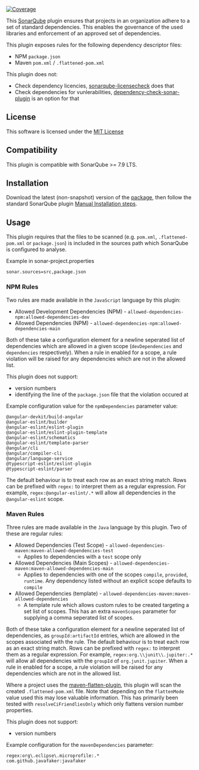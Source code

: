 [![Coverage](https://sonarcloud.io/api/project_badges/measure?project=dhutchison_sonar-alloweddependencies-plugin&metric=coverage)](https://sonarcloud.io/dashboard?id=dhutchison_sonar-alloweddependencies-plugin)

This [SonarQube](http://www.sonarqube.org/) plugin ensures that projects in an organization adhere to a set of standard dependencies. This enables the governance of the used libraries and enforcement of an approved set of dependencies.

This plugin exposes rules for the following dependency descriptor files:
* NPM `package.json`
* Maven `pom.xml` / `.flattened-pom.xml`

This plugin does not:
* Check dependency licencies, [sonarqube-licensecheck](https://github.com/porscheinformatik/sonarqube-licensecheck) does that
* Check dependencies for vunlerabilities, [dependency-check-sonar-plugin](https://github.com/dependency-check/dependency-check-sonar-plugin) is an option for that

## License

This software is licensed under the [MIT License](https://spdx.org/licenses/MIT.html)

## Compatibility

This plugin is compatible with SonarQube >= 7.9 LTS.

## Installation

Download the latest (non-snapshot) version of the [package](https://github.com/dhutchison/sonar-alloweddependencies-plugin/packages/675558), then follow the standard SonarQube plugin [Manual Installation steps](https://docs.sonarqube.org/7.9/setup/install-plugin/).

## Usage

This plugin requires that the files to be scanned (e.g. `pom.xml`, `.flattened-pom.xml` or `package.json`) is included in the sources path which SonarQube is configured to analyse.

Example in sonar-project.properties
```
sonar.sources=src,package.json
```

### NPM Rules

Two rules are made available in the `JavaScript` language by this plugin:
* Allowed Development Dependencies (NPM) - `allowed-dependencies-npm:allowed-dependencies-dev`
* Allowed Dependencies (NPM) - `allowed-dependencies-npm:allowed-dependencies-main`

Both of these take a configuration element for a newline seperated list of dependencies which are allowed in a given scope (`devDependencies` and `dependencies` respectively). When a rule in enabled for a scope, a rule violation will be raised for any dependencies which are not in the allowed list.

This plugin does not support:
* version numbers
* identifying the line of the `package.json` file that the violation occured at

Example configuration value for the `npmDependencies` parameter value:
```
@angular-devkit/build-angular
@angular-eslint/builder
@angular-eslint/eslint-plugin
@angular-eslint/eslint-plugin-template
@angular-eslint/schematics
@angular-eslint/template-parser
@angular/cli
@angular/compiler-cli
@angular/language-service
@typescript-eslint/eslint-plugin
@typescript-eslint/parser
```

The default behaviour is to treat each row as an exact string match. Rows can be prefixed with `regex:` to interpret them as a regular expression. For example, `regex:@angular-eslint/.*` will allow all dependencies in the `@angular-eslint` scope.

### Maven Rules

Three rules are made available in the `Java` language by this plugin. Two of these are regular rules:
* Allowed Dependencies (Test Scope) - `allowed-dependencies-maven:maven-allowed-dependencies-test`
    * Applies to dependencies with a `test` scope only
* Allowed Dependencies (Main Scopes) - `allowed-dependencies-maven:maven-allowed-dependencies-main`
    * Applies to dependencies with one of the scopes `compile`, `provided`, `runtime`. Any dependency listed without an explicit scope defaults to `compile`
* Allowed Dependencies (template) - `allowed-dependencies-maven:maven-allowed-dependencies`
    * A template rule which allows custom rules to be created targeting a set list of scopes. This has an extra `mavenScopes` parameter for supplying a comma seperated list of scopes.

Both of these take a configuration element for a newline seperated list of dependencies, as `groupId:artifactId` entries, which are allowed in the scopes associated with the rule. The default behaviour is to treat each row as an exact string match. Rows can be prefixed with `regex:` to interpret them as a regular expression. For example, `regex:org.\\junit\\.jupiter:.*` will allow all dependencies with the `groupId` of `org.junit.jupiter`. When a rule in enabled for a scope, a rule violation will be raised for any dependencies which are not in the allowed list.

Where a project uses the [maven-flatten-plugin](https://www.mojohaus.org/flatten-maven-plugin/index.html), this plugin will scan the created `.flattened-pom.xml` file. Note that depending on the `flattenMode` value used this may lose valuable information. This has primarily been tested with `resolveCiFriendliesOnly` which only flattens version number properties.

This plugin does not support:
* version numbers


Example configuration for the `mavenDependencies` parameter:
```
regex:org\.eclipse\.microprofile:.*
com.github.javafaker:javafaker
```
